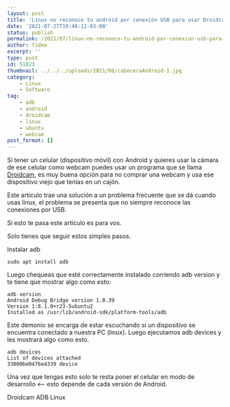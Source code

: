 ```yaml
---
layout: post
title: 'Linux no reconoce tu android por conexión USB para usar Droidcam'
date: '2021-07-27T19:40:12-03:00'
status: publish
permalink: /2021/07/linux-no-reconoce-tu-android-por-conexion-usb-para-usar-droidcam.html
author: fideo
excerpt: ''
type: post
id: 51823
thumbnail: ../../../uploads/2021/08/cabeceraAndroid-1.jpg
category:
    - Linux
    - Software
tag:
    - adb
    - android
    - droidcam
    - linux
    - ubuntu
    - webcam
post_format: []
---
```


Si tener un celular (dispositivo móvil) con Android y quieres usar la cámara de ese celular como webcam puedes usar un programa que se llama <a href="https://www.dev47apps.com/" target="_blank">Droidcam</a>, es muy buena opción para no comprar una webcam y usa ese dispositivo viejo que tenías en un cajón.

Este artículo trae una solución a un problema frecuente que se dá cuando usas linux, el problema se presenta que no siempre reconoce las conexiones por USB.

Si esto te pasa este artículo es para vos.

Solo tienes que seguir estos simples pasos.

Instalar adb

```
sudo apt install adb
```

Luego chequeas que esté correctamente instalado corriendo adb version y te tiene que mostrar algo como esto:

```
adb version
Android Debug Bridge version 1.0.39
Version 1:8.1.0+r23-5ubuntu2
Installed as /usr/lib/android-sdk/platform-tools/adb
```

Este demonio se encarga de estar escuchando si un dispositivo se encuentra conectado a nuestra PC (linux). Luego ejecutamos adb devices y les mostrará algo como esto.

```
adb devices
List of devices attached
33000be0476e4339 device
```

Una vez que tengas esto solo te resta poner el celular en modo de desarrollo &lt;– esto depende de cada versión de Android.

Droidcam ADB Linux
